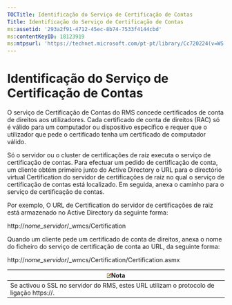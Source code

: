 ```yaml
---
TOCTitle: Identificação do Serviço de Certificação de Contas
Title: Identificação do Serviço de Certificação de Contas
ms:assetid: '293a2f91-4712-45ec-8b74-7533f4144cbd'
ms:contentKeyID: 18123919
ms:mtpsurl: 'https://technet.microsoft.com/pt-pt/library/Cc720224(v=WS.10)'
---
```


Identificação do Serviço de Certificação de Contas
==================================================

O serviço de Certificação de Contas do RMS concede certificados de conta de direitos aos utilizadores. Cada certificado de conta de direitos (RAC) só é válido para um computador ou dispositivo específico e requer que o utilizador que pede o certificado tenha um certificado de computador válido.

Só o servidor ou o cluster de certificações de raiz executa o serviço de certificação de contas. Para efectuar um pedido de certificação de conta, um cliente obtém primeiro junto do Active Directory o URL para o directório virtual Certification do servidor de certificações de raiz no qual o serviço de certificação de contas está localizado. Em seguida, anexa o caminho para o serviço de certificação de contas.

Por exemplo, O URL de Certification do servidor de certificações de raiz está armazenado no Active Directory da seguinte forma:

http://*nome\_servidor*/\_wmcs/Certification

Quando um cliente pede um certificado de conta de direitos, anexa o nome do ficheiro do serviço de certificação de conta ao URL, da seguinte forma:

http://*nome\_servidor*/\_wmcs/Certification/Certification.asmx

| ![](images/Cc720224.note(WS.10).gif)Nota                    |
|------------------------------------------------------------------------------------------|
| Se activou o SSL no servidor do RMS, estes URL utilizam o protocolo de ligação https://. |
